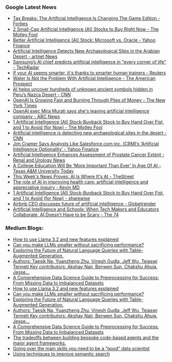### Google Latest News
<!-- GOOGLE-NEWS-CONTENT:START -->

- [Tax Breaks: The Artificial Intelligence Is Changing The Game Edition - Forbes](https://news.google.com/rss/articles/CBMiwwFBVV95cUxNaVJCU2J0U3RYeDlqejVDbG1ld1hZcEJiUXBLUmRNel9ubmZIN2pwZG56aE82UlRScV93aC1rZ2VVaDR3Tm5nVU5PVTI2QnQ1RHNvaGZRbWZIeEJXVm9sX2hxOG41R2IwdC1vSFZuQzlla1Y3WUJpREdveGlKT2xCNDRudTlZWGdTNDZSWlFwR2wxRDVnenY4ZkNGdkUzT2J2eVhaY3VrY3Z2LVBYa2FCRlRNLXB2QmxYRWcwaWVoRktfdlU?oc=5)
- [2 Small-Cap Artificial Intelligence (AI) Stocks to Buy Right Now - The Motley Fool](https://news.google.com/rss/articles/CBMiiAFBVV95cUxNZXFLdzhqQmpQR01iVmFaMkN3MFJVb2UzbTBwZjZpbk9zbHJPbG96TUw3WU1DdW9oVTFFZGJlc0VsS0p0SjJwdHlPMmtPU19sb1dTeFRvbmV3T1B5aXZSUGFoTFBjTUF5dzFydlh2Z0RhUE56RVBsWXR5OVdCRE9Hem9VRlRaVFNh?oc=5)
- [Better Artificial Intelligence (AI) Stock: Microsoft vs. Oracle - Yahoo Finance](https://news.google.com/rss/articles/CBMijgFBVV95cUxOM3duNVVuQlRsZXRvTmpUcHFKdDV2bVRCYUtRbG1GTVpDbGM2MDYyM2tLNTZydFo4RXRTVjJUYXZRV1JGR1ktSjZDZVltNnNRSk55aTNJNEJHdzlpZU91VXZlQ2NIdFlhMnVhZGJzSmNPX2NvNUpRODF0STdIb25fRzFfTGgxWUNkNDVJMjVR?oc=5)
- [Artificial Intelligence Detects New Archaeological Sites in the Arabian Desert - artnet News](https://news.google.com/rss/articles/CBMihgFBVV95cUxPTTBvWk8xX0ZDNDBWN2VrRzMyS2EwV3NaU3NfTjNpcGIyaUhMNmRPYXdrT3NubjZVVGdTbzlKV09EVExlTlBSZXpVaTJiamhMd0p0UjJYSnFiaGJQaUh4OE5Vc1Q0SmpDU1M2ZEp4WUdnOFlwbXc3Uy1aX2d0TGc4YXl0Nm9Qd9IBjgFBVV95cUxPeDlTUXpCbEVmdWhmSHQybXR1RzMxNTVHU2Q5SmduNnUxTGNLME1kMUNqS3JwN09zeWdfM3hhUXpnV2JMNU0tQTNWNkV1Vm5xQ3JYS1l6cFVzaDRnWUdSY3VhWm03empDQkVydXBkYUxRMW01ZWtCSEs0dERlZHB2OVpTZjB1aXpZUXFRWk9R?oc=5)
- [Samsung’s AI chief predicts artificial intelligence in "every corner of life" - TechRadar](https://news.google.com/rss/articles/CBMisgFBVV95cUxOU09kVTZpNjRZdjQxcndERkduOFg1a0Y0UTZBMV8xRkREbTVKcUMyRndULTM4MS12bll1SndVcWdsejVpdTREeFJ5N3ZmTmtOZnpOelM0bV9od3Z3QVVwaXY0ME0tQVlqcWROaDMxdXlUWjlLRWpvdW9jYjdkUnVuYjA5YUlNaFZJcEJZOVJIbWp0N0c0bXZkLW9mS0ZHZU4wVUx5cURpMXFkLUQzS1B4VHhR?oc=5)
- [If your AI seems smarter​, it's thanks to smarter human trainers - Reuters](https://news.google.com/rss/articles/CBMiyAFBVV95cUxOVENYQ0VMcXpUNmJ0aWRIMFEzekxRT2VRVTJ4eE84WFlUQkdmS0Y4VTk5ZUdPME9BNWhLd2pzcGtjbEp0NnVVX2EtM2dZVTJ2MnVIZERGOHR0LXY5ZFJOYnJnYWZKWEpHc01pRXpvZXV6LUJ4SnJwWGVsZlM1UkdDMy05WE91R2ZBVGdJWXNOSG4tT0RKMjNtX0dtUUhULWlDekVaSTR3WVdVQzZxcVBUWDVGUVA5dFh5YVVWMm90elFEOU1WUDVCbg?oc=5)
- [Water Is Not the Problem With Artificial Intelligence - The American Prospect](https://news.google.com/rss/articles/CBMilAFBVV95cUxQa1Z5WmdOU0xLaDd6Si1yeFhVRjQ1LVFzTlZ5Zm84MDBfUHhHZDdjRnprX09hRUpVam9BV2lhczFUNlR1cU52Zm9Dd0VEVjBjUUZFcDVlY3pKSDlWSXpnLXkxYUlWQWhPVVlCYkNrNWlwVUt4bEtyVHdnLWhMUVU4YXNFUW41SmREVkhuSm9OS0JmdlRE?oc=5)
- [AI helps uncover hundreds of unknown ancient symbols hidden in Peru’s Nazca Desert - CNN](https://news.google.com/rss/articles/CBMifkFVX3lxTE83aWhxcFFhZnlPMnJfLTVKa0MzckxIdklRU0FXZ2ZuRFRjNE5jRmpnN3d1NjMyTDl5bGJDcHR0MWtQcVVmU3lyaHpNb3NaQmZrSC1VYi1rNnkxLTczWFNjaHRuaG5ITFQ5cXBqRWhtVjlSZmo5MjlXU1ZDcExfd9IBdEFVX3lxTE4weEhoVXlYTkhWT2pGVlBJUTd6b05zQXpSSWt2Yzd6cWJQT083emVIVW0zUGFTWG44T0lNbXNPOHlOcGJvdHgzREFyTlh0ZHJ5T0hJOExvQVhjeWd0aGpIaXZwNFBBMEhyODlHc0hnT1NMVGtk?oc=5)
- [OpenAI Is Growing Fast and Burning Through Piles of Money - The New York Times](https://news.google.com/rss/articles/CBMiiwFBVV95cUxQZVEyeE9Lc09vTVVSWDhfMjNIVG80Q3dGU2tzQjJnYjlCS3hDTmZzbFhvWGZoM3E3VmpUY1BFWFIzT3dhXzk2WFhoZHM2VmZ4NnNodlZsS1U1RWlURVQzVXNLUlJMcmJXWnNsLUNsQlNOZkphY3lpZXR6WUR3TEZVLU9tdEg1aWJZWHBv?oc=5)
- [OpenAI exec Mira Murati says she's leaving artificial intelligence company - ABC News](https://news.google.com/rss/articles/CBMiqgFBVV95cUxOenAyWlZfa1lSUXN1NmpJbEVhU1RPMmVPUUh0YVBXYXdhcENoMDZfb1hwTUc4Q2pUMGZFczZRd0pZRVNFcENObkV6SlNiR1dvZkM5WC1kbzZYdWlQU1Y0bTYtTGhyRWlKZWhqMEpKc2NuSERiNFA1UzRkSGRxaG5Ya29EdVUwZkc0RTJnYUw5cjdnV3R4N0FEM2hxbzRsTExUQlA1RzlpNlVhQQ?oc=5)
- [1 Artificial Intelligence (AI) Stock-Buyback Stock to Buy Hand Over Fist, and 1 to Avoid (for Now) - The Motley Fool](https://news.google.com/rss/articles/CBMilgFBVV95cUxNNkZsbzROUm9LZlJ6X1pJX2htX3lYZWxIdHBhQ1ZsQzU0dWZ2M1h6UG5WaDIzSEVRamxGWlk3RG1IX19rek5YMlhwbnN2Y0hFb1d2Ylh4NUItb3pOUmMtbnRUdWxTdUp2SEU1ZEtuTEZ3SW9FWUJmMUtPbS1HZmtYcmpMRXhqd3pmNVBXM3BpenAxWjVWZWc?oc=5)
- [Artificial intelligence is detecting new archaeological sites in the desert - CNN](https://news.google.com/rss/articles/CBMilgFBVV95cUxPWFhkeUR2UkVCU3V2ZzJGaTNibjJlTE1IQVQ0RWNMWDQyV2JuUmtrUkFaRTBsbDdySHY4enRCN0lrNzdkcXBCeEpHOXlBNmxIUWJfN241cWRQTkZlVDBqNWk2VUl6anhrekJwN1otYkRvWjBBYkN0ZjRGQm1wa2JpeUd5LUJsZmFNZlpqODFKU2NtSHI2WVE?oc=5)
- [Jim Cramer Says Analysts Like Salesforce.com inc. (CRM)’s ‘Artificial Intelligence Optionality’ - Yahoo Finance](https://news.google.com/rss/articles/CBMiiAFBVV95cUxQRkFLQ1lYSWI2T0RQNk1VcGlFcnc2QWo4QUJ0TXQwZmJkUkdrb0t4YWV0N2pXaWVTVG9yVnktVGxKaTVJeldKbG9ybmlUd3lZSlZVU05kXy13UXNaRnBLY2UtbHpTcEZkMzdLalN1Q0gzcFE5OG0xUG43eUlCWnpWUnpiR2RJLTRn?oc=5)
- [Artificial Intelligence Enhances Assessment of Prostate Cancer Extent - Renal and Urology News](https://news.google.com/rss/articles/CBMickFVX3lxTFBZc0tGVHRBemRHaC0yMUZzdEQyYUZIY1NMQU81dkJnby1iU0ZOYjVXcC1rYXNVNHV0dlFRSVFHcldUQ0F1UUMyUWktbU80ZjVmNkQzdjQzQS1TMjROdk82NEZ0QjNpQmp3SXZxdmVaMHlHUQ?oc=5)
- [A College Education Will Be ‘More Important Than Ever’ In Age Of AI - Texas A&M University Today](https://news.google.com/rss/articles/CBMiogFBVV95cUxPTXlDMGcyWm5BUEFucUJBcWxEX3dITndKYUpuSHptWGFKUzc1U3dOTTNmRzJmMnBCRUN2Q184Vmp0NGpIQWFFZXo2STdkck9ZdW9lYmNUTXlOZFd6ODZuc2pVNzVxYUpNUlBvVkZZa1pOMWZlODVOQjFDNHA1akRPXzB3SktucE52QklZemcyRkJwaG5OMEdBRUNiTF9PNURPR2c?oc=5)
- [This Week's News Proves: AI Is Where It's At - TheStreet](https://news.google.com/rss/articles/CBMigwFBVV95cUxQN3F5ZzFQVG8zdzUtZXdxTDRCSlJUYjdzZXJUcEd3b2tKZ1V6VWVuVGpibXlyY3BQMlgxSWJUZ3pDZnEydFlfUU5ZZHlBTnhfRTNJVTVzRndvZG9XbW1iUzNrTjRzQV9MWkYtMUNWOW9oc2h2clE2ckY3aXFNem41OXdPRQ?oc=5)
- [The role of AI in improving health care: artificial intelligence and appreciative inquiry - Kevin MD](https://news.google.com/rss/articles/CBMiwwFBVV95cUxPM0EyaGl0SUxSY2pibHc5OVE2Q295Qy1rN0NrRXIxUWVza1J3RU1icHpiaXp3Q2ozdU9JanpoemItem9DSjEtRm5MQU1aWmJqT2NvWkFCMllNYmZfLURUZV9Lamljcl9NY3pHZ2Q5bkduWlBTRVI1a21fQ1kwanVIVGg4SVEyaFFmVkhUSnFxQmM2d0VxYTFvaTBLZ2hBTElHM0dFS1dDX0ZtSUp2U1JwQjlYdndVNTIxVll1UnpKSTVUalU?oc=5)
- [1 Artificial Intelligence (AI) Stock-Buyback Stock to Buy Hand Over Fist, and 1 to Avoid (for Now) - sharewise](https://news.google.com/rss/articles/CBMi9gFBVV95cUxPLTdpYW9YN3NUcWQxX0dQOW1SRkdSZ1lBVWtHSVhMZXVERXZLeHJORnlLUlo4X3Y2ek9TT3g2YWREa0M1d2hQSW0xbHkySjVSd003NXp2RHM2V0VPYzc3WjhGc0U0VG9pYVlYRjU1VDlzQjJLN0FxUjN2QnlKVm54dkFIcjdGQTZYcV9FR182bUxlYmhGVEdhNDE1bHVvNlBycUt5Tkwzc2p2VVp6ZFJFcy04X3p1emtzMTRKOEZIUV9HWTl5ZE82QXl1ZzdNcjNmdzhPd2E1SEJXdzFGTzVrQnlpdGF6V1dSUy1Bc3N1cjZjenNCblE?oc=5)
- [Airbnb CEO discusses future of artificial intelligence - Globetrender](https://news.google.com/rss/articles/CBMihAFBVV95cUxOcDJlMmpqaWZxSjFoM2VSS1BvcElZeXZxMWRJbGJxRWw5ZmNhbzB2MlIwT1E3ejRKYlZpdDYyZGg1SFdZQ1hPSnQ0VkxieWo1bnU1ektnMklKa2FlbVdhOW50UnYxVm1zbWNESW94cEx2M3ZHdy1wc0x4YmhSdFkyVGNXUlI?oc=5)
- [Artificial Intelligence and Schools: When Tech Makers and Educators Collaborate, AI Doesn’t Have to be Scary - The 74](https://news.google.com/rss/articles/CBMi2wFBVV95cUxOZXdWeDR2Ul9BZlJWcTJjMlJvZ1FsV3BsWFV4c09uVXcxcnJoWFRPNW43dmJvZlJlcU9hQUdhdF9Zdi1xeEJZOGE3Wlh3b05oZEV2cVNOd2RKYUFDcW5iZW5uMDhEdGdPdm85US1qQ0JXUkdpekhXWUwwVnJkUVpRRmltWEoxMkx5MkpQYnVCX2Q0QXA3ZEVabHhWeWhnQmFMM2I1Wnp3SE1QU1dFNkVuT0dkdmxMTFRuX3dyWVNqMko5VnBENjIybUduR05UMnhuRjRxYnRmQkdud28?oc=5)<!-- GOOGLE-NEWS-CONTENT:END -->

### Medium Blogs:
<!-- MEDIUM-CONTENT:START -->

- [How to use Llama 3.2 and new features explained](https://medium.com/data-science-in-your-pocket/llama-3-2-vision-the-new-multi-modal-llm-by-meta-ebabbd02de52?source=topic_portal_recommended_stories------machine_learning---0-84----------machine_learning----------8e2273f7_e600_4d5a_981b_bdfb40ed82b7-------)
- [Can you make LLMs smaller without sacrificing performance?](https://medium.com/ai-advances/4-compression-techniques-for-language-models-0b95e97dfb9b?source=topic_portal_recommended_stories------machine_learning---1-107----------machine_learning----------8e2273f7_e600_4d5a_981b_bdfb40ed82b7-------)
- [Exploring the Future of Natural Language Queries with Table-Augmented Generation.](https://medium.com/ai-in-plain-english/goodbye-text2sql-why-table-augmented-generation-tag-is-the-future-of-ai-driven-data-queries-892e24e06922?source=topic_portal_recommended_stories------machine_learning---2-85----------machine_learning----------8e2273f7_e600_4d5a_981b_bdfb40ed82b7-------)
- [Authors: Taesik Na, Yuanzheng Zhu, Vinesh Gudla, Jeff Wu, Tejaswi Tenneti
Key contributors: Akshay Nair, Benwen Sun, Chakshu Ahuja, Jesse…](https://medium.com/tech-at-instacart/supercharging-discovery-in-search-with-llms-556c585d4720?source=topic_portal_recommended_stories------machine_learning---3-84----------machine_learning----------8e2273f7_e600_4d5a_981b_bdfb40ed82b7-------)
- [A Comprehensive Data Science Guide to Preprocessing for Success: From Missing Data to Imbalanced Datasets](https://medium.com/towards-artificial-intelligence/5-machine-learning-data-preprocessing-techniques-e888f6d220e1?source=topic_portal_recommended_stories------machine_learning---4-107----------machine_learning----------8e2273f7_e600_4d5a_981b_bdfb40ed82b7-------)
- [How to use Llama 3.2 and new features explained](https://medium.com/data-science-in-your-pocket/llama-3-2-vision-the-new-multi-modal-llm-by-meta-ebabbd02de52?source=topic_portal_recommended_stories------machine_learning---0-84----------machine_learning----------8e2273f7_e600_4d5a_981b_bdfb40ed82b7-------)
- [Can you make LLMs smaller without sacrificing performance?](https://medium.com/ai-advances/4-compression-techniques-for-language-models-0b95e97dfb9b?source=topic_portal_recommended_stories------machine_learning---1-107----------machine_learning----------8e2273f7_e600_4d5a_981b_bdfb40ed82b7-------)
- [Exploring the Future of Natural Language Queries with Table-Augmented Generation.](https://medium.com/ai-in-plain-english/goodbye-text2sql-why-table-augmented-generation-tag-is-the-future-of-ai-driven-data-queries-892e24e06922?source=topic_portal_recommended_stories------machine_learning---2-85----------machine_learning----------8e2273f7_e600_4d5a_981b_bdfb40ed82b7-------)
- [Authors: Taesik Na, Yuanzheng Zhu, Vinesh Gudla, Jeff Wu, Tejaswi Tenneti
Key contributors: Akshay Nair, Benwen Sun, Chakshu Ahuja, Jesse…](https://medium.com/tech-at-instacart/supercharging-discovery-in-search-with-llms-556c585d4720?source=topic_portal_recommended_stories------machine_learning---3-84----------machine_learning----------8e2273f7_e600_4d5a_981b_bdfb40ed82b7-------)
- [A Comprehensive Data Science Guide to Preprocessing for Success: From Missing Data to Imbalanced Datasets](https://medium.com/towards-artificial-intelligence/5-machine-learning-data-preprocessing-techniques-e888f6d220e1?source=topic_portal_recommended_stories------machine_learning---4-107----------machine_learning----------8e2273f7_e600_4d5a_981b_bdfb40ed82b7-------)
- [The tradeoffs between building bespoke code-based agents and the major agent frameworks.](https://medium.com/towards-data-science/choosing-between-llm-agent-frameworks-69019493b259?source=topic_portal_recommended_stories------machine_learning---5-85----------machine_learning----------8e2273f7_e600_4d5a_981b_bdfb40ed82b7-------)
- [Going over the main skills you need to be a “good” data scientist](https://medium.com/towards-data-science/what-15-data-scientists-say-about-key-skills-79155813be5a?source=topic_portal_recommended_stories------machine_learning---6-84----------machine_learning----------8e2273f7_e600_4d5a_981b_bdfb40ed82b7-------)
- [Using techniques to improve semantic search](https://medium.com/towards-data-science/working-with-embeddings-closed-versus-open-source-39491f0b95c2?source=topic_portal_recommended_stories------machine_learning---7-107----------machine_learning----------8e2273f7_e600_4d5a_981b_bdfb40ed82b7-------)<!-- MEDIUM-CONTENT:END -->
